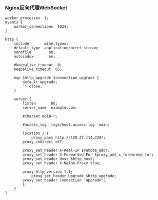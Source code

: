 ### Nginx反向代理WebSocket ###

	worker_processes  1;
	events {
	    worker_connections  1024;
	}
	
	http {
	    include       mime.types;
	    default_type  application/octet-stream;
	    sendfile        on;
	    autoindex       on;
	
	    #keepalive_timeout  0;
	    keepalive_timeout  65;
	
	    map $http_upgrade $connection_upgrade {
	        default upgrade;
	        '' close;
	    }
	
	    server {
	        listen       80;
	        server_name  example.com;
	
	        #charset koi8-r;
	
	        #access_log  logs/host.access.log  main;
	
	        location / {
	            proxy_pass http://120.27.114.229/;
		    proxy_redirect off;
	
		    proxy_set_header X-Real-IP $remote_addr;
		    proxy_set_header X-Forwarded-For $proxy_add_x_forwarded_for;
		    proxy_set_header Host $http_host;
		    proxy_set_header X-NginX-Proxy true;
	
		    proxy_http_version 1.1;
	    	    proxy_set_header Upgrade $http_upgrade;
		    proxy_set_header Connection "upgrade";
	        }
	    }
	}
	
